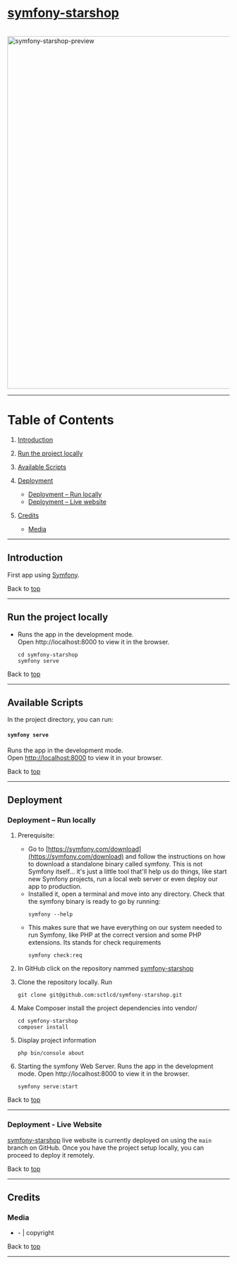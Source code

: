# [symfony-starshop](https://)

<br />
<img src="https://github.com/sctlcd/symfony-starshop/blob/main/design/symfony-starshop-preview.png" alt="symfony-starshop-preview" width="800">
<br />

---

# Table of Contents <a name="tableOfContents"></a>

1. [Introduction](#introduction)

2. [Run the project locally](#runLocally)

3. [Available Scripts](#availableScripts)

4. [Deployment](#deployment)

   - [Deployment – Run locally](#deploymentRunLocallydeploymentRunLocally)
   - [Deployment – Live website](#deploymentLiveWebsite)

5. [Credits](#credits)

   - [Media](#media)

---

## Introduction <a name="introduction"></a>

First app using [Symfony](https://symfony.com/).


Back to [top](#tableOfContents)

---

## Run the project locally <a name="#runLocally"></a>

- Runs the app in the development mode.\
  Open http://localhost:8000 to view it in the browser.
  ```
  cd symfony-starshop
  symfony serve
  ```

Back to [top](#tableOfContents)

---

## Available Scripts

In the project directory, you can run:

#### `symfony serve`

Runs the app in the development mode.\
Open [http://localhost:8000](http://localhost:8000) to view it in your browser.

Back to [top](#tableOfContents)

---

## Deployment <a name="#deployment"></a>

### Deployment – Run locally <a name="#deploymentRunLocally"></a>

1. Prerequisite:
   - Go to [https://symfony.com/download](https://symfony.com/download) and follow the instructions on how to download a standalone binary called symfony. This is not Symfony itself... it's just a little tool that'll help us do things, like start new Symfony projects, run a local web server or even deploy our app to production.
   - Installed it, open a terminal and move into any directory. Check that the symfony binary is ready to go by running:
        ```
        symfony --help
        ```
   - This makes sure that we have everything on our system needed to run Symfony, like PHP at the correct version and some PHP extensions. Its stands for check requirements
        ```
        symfony check:req
        ```
2. In GitHub click on the repository nammed [symfony-starshop](https://github.com/sctlcd/symfony-starshop)
3. Clone the repository locally. Run

    ```
    git clone git@github.com:sctlcd/symfony-starshop.git
    ```

4. Make Composer install the project dependencies into vendor/
   ```
   cd symfony-starshop
   composer install
   ```
5. Display project information
   ```
   php bin/console about
   ```
6. Starting the symfony Web Server. Runs the app in the development mode.
   Open http://localhost:8000 to view it in the browser.
    ```
    symfony serve:start
     ```

Back to [top](#tableOfContents)

---

### Deployment - Live Website <a name="#deploymentLiveWebsite"></a>

[symfony-starshop](https://github.com/sctlcd/symfony-starshop) live website is currently deployed on []() using the `main` branch on GitHub. Once you have the project setup locally, you can proceed to deploy it remotely.

Back to [top](#tableOfContents)

---

## Credits <a name="credits"></a>

### Media <a name="media"></a>

- []() - []() | copyright []()

Back to [top](#tableOfContents)

---